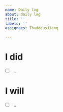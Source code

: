 ```yaml
---
name: Daily log
about: daily log
title: ''
labels: ''
assignees: ThaddeusJiang

---
```


# I did

- [ ] ...

# I will

- [ ] ...
